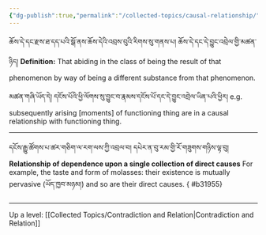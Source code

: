 ```yaml
---
{"dg-publish":true,"permalink":"/collected-topics/causal-relationship/"}
---
```


ཆོས་དེ་དང་རྫས་ཐ་དད་པའི་སྒོ་ནས་ཆོས་དེའི་འབྲས་བུའི་རིགས་སུ་གནས་པ། ཆོས་དེ་དང་དེ་བྱུང་འབྲེལ་གྱི་མཚན་ཉིད།
**Definition:** That abiding in the class of being the result of that phenomenon by way of being a different substance from that phenomenon.

མཚན་གཞི་ཡོད་དེ། དངོས་པོའི་ཕྱི་ལོགས་སུ་བྱུང་བ་རྣམས་དངོས་པོ་དང་དེ་བྱུང་འབྲེལ་ཡིན་པའི་ཕྱིར།
e.g. subsequently arising [moments] of functioning thing are in a causal relationship with functioning thing.

---
དངོས་རྒྱུ་ཚོགས་པ་ཚར་གཅིག་ལ་རག་ལས་ཀྱི་འབྲལ་བ། དཔེར་ན་བུ་རམ་གྱི་རོ་གཟུགས་གཉིས་ལྟ་བུ།
**Relationship of dependence upon a single collection of direct causes** 
For example, the taste and form of molasses: their existence is mutually pervasive (ཡོད་ཁྱབ་མཉམ།) and so are their direct causes.
{ #b31955}



---
Up a level: [[Collected Topics/Contradiction and Relation\|Contradiction and Relation]]